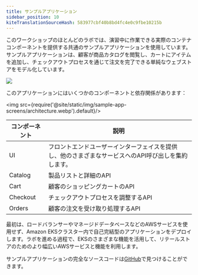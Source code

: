 ```yaml
---
title: サンプルアプリケーション
sidebar_position: 10
kiteTranslationSourceHash: 583977cbf40b8bd4fc4e0c9fbe10215b
---
```


このワークショップのほとんどのラボでは、演習中に作業できる実際のコンテナコンポーネントを提供する共通のサンプルアプリケーションを使用しています。サンプルアプリケーションは、顧客が商品カタログを閲覧し、カートにアイテムを追加し、チェックアウトプロセスを通じて注文を完了できる単純なウェブストアをモデル化しています。

<Browser url="-">
<img src={require('@site/static/img/sample-app-screens/home.webp').default}/>
</Browser>

このアプリケーションにはいくつかのコンポーネントと依存関係があります：

<img src={require('@site/static/img/sample-app-screens/architecture.webp').default}/>

| コンポーネント | 説明                                                                                        |
| -------------- | ------------------------------------------------------------------------------------------- |
| UI             | フロントエンドユーザーインターフェイスを提供し、他のさまざまなサービスへのAPI呼び出しを集約します。 |
| Catalog        | 製品リストと詳細のAPI                                                                       |
| Cart           | 顧客のショッピングカートのAPI                                                               |
| Checkout       | チェックアウトプロセスを調整するAPI                                                         |
| Orders         | 顧客の注文を受け取り処理するAPI                                                             |

最初は、ロードバランサーやマネージドデータベースなどのAWSサービスを使用せず、Amazon EKSクラスター内で自己完結型のアプリケーションをデプロイします。ラボを進める過程で、EKSのさまざまな機能を活用して、リテールストアのためのより幅広いAWSサービスと機能を利用します。

サンプルアプリケーションの完全なソースコードは[GitHub](https://github.com/aws-containers/retail-store-sample-app)で見つけることができます。

